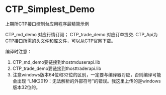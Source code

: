 # CTP_Simplest_Demo
上期所CTP接口控制台应用程序最精简示例

CTP_md_demo 对应行情订阅；
CTP_trade_demo 对应订单提交.
CTP_Api为CTP接口所需的头文件和库文件，可以从CTP官网下载。

编译时注意：
1. CTP_md_demo要链接到thostmduserapi.lib
2. CTP_trade_demo要链接到thosttraderapi.lib
3. 注意windows版本64位和32位的区别，一定要与编译器对应，否则编译可能会出现 “LNK2019：无法解析的外部符号”的错误。我这里上传的是windows版本32位的。




